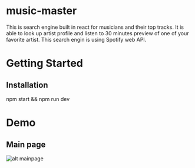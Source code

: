 # music-master


This is search engine built in react for musicians and their top tracks. It is able to look up artist profile and listen to 30 minutes preview of one of your favorite artist. This search engin is using Spotify web API.


# Getting Started

## Installation

npm start &&
npm run dev

# Demo

## Main page

![alt mainpage](https://github.com/JiyounKim0608/music-master/blob/master/main-page.gif)
